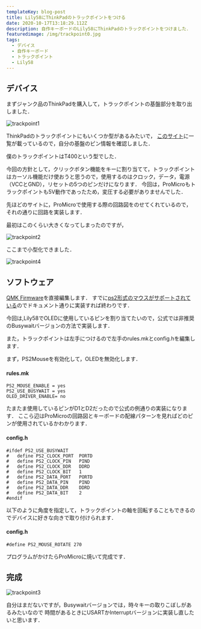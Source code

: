 ```yaml
---
templateKey: blog-post
title: Lily58にThinkPadのトラックポイントをつける
date: 2020-10-17T13:18:29.112Z
description: 自作キーボードのLily58にThinkPadのトラックポイントをつけました．
featuredimage: /img/trackpoint0.jpg
tags:
  - デバイス
  - 自作キーボード
  - トラックポイント
  - Lily58
---
```

## デバイス

まずジャンク品のThinkPadを購入して，トラックポイントの基盤部分を取り出しました．

![trackpoint1](/img/trackpoint1.jpg "trackpoint1")

ThinkPadのトラックポイントにもいくつか型があるみたいで，
[このサイト](https://deskthority.net/wiki/TrackPoint_Hardware)に一覧が載っているので，自分の基盤のピン情報を確認しました．

僕のトラックポイントはT400という型でした．

今回の方針として，クリックボタン機能をキーに割り当てて，トラックポイントはカーソル機能だけ使おうと思うので，使用するのはクロック，データ，電源（VCCとGND），リセットの5つのピンだけになります．
今回は，ProMicroもトラックポイントも5V動作であったため，変圧する必要がありませんでした．

先ほどのサイトに，ProMicroで使用する際の回路図をのせてくれているので，それの通りに回路を実装します．

最初はこのくらい大きくなってしまったのですが，

![trackpoint2](/img/trackpoint2.jpg "trackpoint2")

ここまで小型化できました．

![trackpoint4](/img/trackpoint0.jpg "trackpoint4")

## ソフトウェア

[QMK Firmware](https://github.com/qmk/qmk_firmware)を直接編集します．
すでに[ps2形式のマウスがサポートされている](https://docs.qmk.fm/#/feature_ps2_mouse?id=ps2-mouse-support)のでドキュメント通りに実装すれば終わりです．

今回は,Lily58でOLEDに使用しているピンを割り当てたいので，公式では非推奨のBusywaitバージョンの方法で実装します．

また，トラックポイントは左手につけるので左手のrules.mkとconfig.hを編集します．

まず，PS2Mouseを有効化して，OLEDを無効化します．

#### rules.mk

```{numberLines:true}
PS2_MOUSE_ENABLE = yes
PS2_USE_BUSYWAIT = yes
OLED_DRIVER_ENABLE= no
```

たまたま使用しているピンがD1とD2だったので公式の例通りの実装になります．
ここら辺はProMicroの回路図とキーボードの配線パターンを見ればどのピンが使用されているかわかります．

#### config.h

```c{numberLines:true}
#ifdef PS2_USE_BUSYWAIT
#   define PS2_CLOCK_PORT  PORTD
#   define PS2_CLOCK_PIN   PIND
#   define PS2_CLOCK_DDR   DDRD
#   define PS2_CLOCK_BIT   1
#   define PS2_DATA_PORT   PORTD
#   define PS2_DATA_PIN    PIND
#   define PS2_DATA_DDR    DDRD
#   define PS2_DATA_BIT    2
#endif
```

以下のように角度を指定して，トラックポイントの軸を回転することもできるのでデバイスに好きな向きで取り付けられます．

#### config.h

```c{numberLines:true}
#define PS2_MOUSE_ROTATE 270
```

プログラムがかけたらProMicroに焼いて完成です．

## 完成

![trackpoint3](/img/trackpoint3.jpg "trackpoint3")

自分はまだないですが，Busywaitバージョンでは，時々キーの取りこぼしがあるみたいなので
時間があるときにUSARTかInterruptバージョンに実装し直したいと思います．